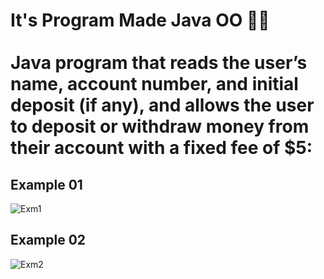 <h1> It's Program Made Java OO 🏦💱 
<br><br>Java program that reads the user’s name, account number, and initial deposit (if any), and allows the user to deposit or withdraw money from their account with a fixed fee of $5:
</h1>
<h2>Example 01 </h2>

![Exm1](https://github.com/Kaique-Parente/BankAccountRegistration/assets/81454096/39bffbc2-7454-413d-9e12-97ea053877d5)
<h2>Example 02 </h2>

![Exm2](https://github.com/Kaique-Parente/BankAccountRegistration/assets/81454096/ba847fa8-622d-43a1-beaa-a3d21df06e1f)
</div>
